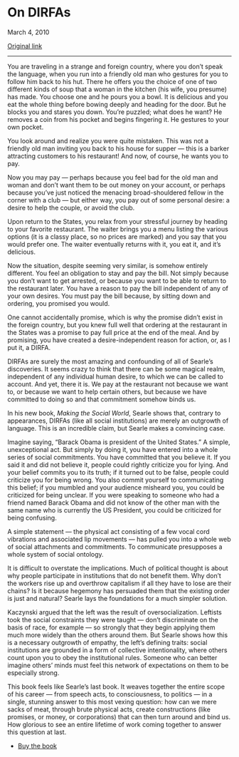 On DIRFAs
=========

March 4, 2010

[Original link](http://www.aaronsw.com/weblog/dirfas)

* * * * *

You are traveling in a strange and foreign country, where you don’t
speak the language, when you run into a friendly old man who gestures
for you to follow him back to his hut. There he offers you the choice of
one of two different kinds of soup that a woman in the kitchen (his
wife, you presume) has made. You choose one and he pours you a bowl. It
is delicious and you eat the whole thing before bowing deeply and
heading for the door. But he blocks you and stares you down. You’re
puzzled; what does he want? He removes a coin from his pocket and begins
fingering it. He gestures to your own pocket.

You look around and realize you were quite mistaken. This was not a
friendly old man inviting you back to his house for supper — this is a
barker attracting customers to his restaurant! And now, of course, he
wants you to pay.

Now you may pay — perhaps because you feel bad for the old man and woman
and don’t want them to be out money on your account, or perhaps because
you’ve just noticed the menacing broad-shouldered fellow in the corner
with a club — but either way, you pay out of some personal desire: a
desire to help the couple, or avoid the club.

Upon return to the States, you relax from your stressful journey by
heading to your favorite restaurant. The waiter brings you a menu
listing the various options (it is a classy place, so no prices are
marked) and you say that you would prefer one. The waiter eventually
returns with it, you eat it, and it’s delicious.

Now the situation, despite seeming very similar, is somehow entirely
different. You feel an obligation to stay and pay the bill. Not simply
because you don’t want to get arrested, or because you want to be able
to return to the restaurant later. You have a reason to pay the bill
independent of any of your own desires. You must pay the bill because,
by sitting down and ordering, you promised you would.

One cannot accidentally promise, which is why the promise didn’t exist
in the foreign country, but you knew full well that ordering at the
restaurant in the States was a promise to pay full price at the end of
the meal. And by promising, you have created a desire-independent reason
for action, or, as I put it, a DIRFA.

DIRFAs are surely the most amazing and confounding of all of Searle’s
discoveries. It seems crazy to think that there can be some magical
realm, independent of any individual human desire, to which we can be
called to account. And yet, there it is. We pay at the restaurant not
because we want to, or because we want to help certain others, but
because we have committed to doing so and that commitment somehow binds
us.

In his new book, *Making the Social World*, Searle shows that, contrary
to appearances, DIRFAs (like all social institutions) are merely an
outgrowth of language. This is an incredible claim, but Searle makes a
convincing case.

Imagine saying, “Barack Obama is president of the United States.” A
simple, unexceptional act. But simply by doing it, you have entered into
a whole series of social commitments. You have committed that you
believe it. If you said it and did not believe it, people could rightly
criticize you for lying. And your belief commits you to its truth; if it
turned out to be false, people could criticize you for being wrong. You
also commit yourself to communicating this belief; if you mumbled and
your audience misheard you, you could be criticized for being unclear.
If you were speaking to someone who had a friend named Barack Obama and
did not know of the other man with the same name who is currently the US
President, you could be criticized for being confusing.

A simple statement — the physical act consisting of a few vocal cord
vibrations and associated lip movements — has pulled you into a whole
web of social attachments and commitments. To communicate presupposes a
whole system of social ontology.

It is difficult to overstate the implications. Much of political thought
is about why people participate in institutions that do not benefit
them. Why don’t the workers rise up and overthrow capitalism if all they
have to lose are their chains? Is it because hegemony has persuaded them
that the existing order is just and natural? Searle lays the foundations
for a much simpler solution.

Kaczynski argued that the left was the result of oversocialization.
Leftists took the social constraints they were taught — don’t
discriminate on the basis of race, for example — so strongly that they
begin applying them much more widely than the others around them. But
Searle shows how this is a necessary outgrowth of empathy, the left’s
defining traits: social institutions are grounded in a form of
collective intentionality, where others count upon you to obey the
institutional rules. Someone who can better imagine others’ minds must
feel this network of expectations on them to be especially strong.

This book feels like Searle’s last book. It weaves together the entire
scope of his career — from speech acts, to consciousness, to politics —
in a single, stunning answer to this most vexing question: how can we
mere sacks of meat, through brute physical acts, create constructions
(like promises, or money, or corporations) that can then turn around and
bind us. How glorious to see an entire lifetime of work coming together
to answer this question at last.

-   [Buy the book](http://books.theinfo.org/go/0195396170)

